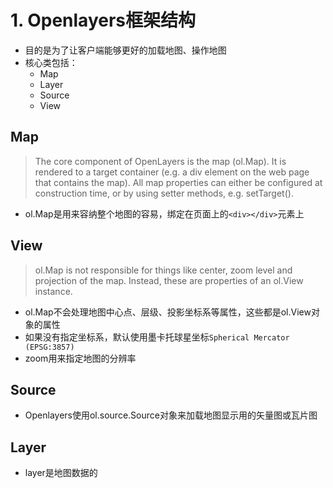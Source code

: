 # 1. Openlayers框架结构
- 目的是为了让客户端能够更好的加载地图、操作地图
- 核心类包括：
    - Map
    - Layer
    - Source
    - View
## Map
> The core component of OpenLayers is the map (ol.Map). It is rendered to a target container (e.g. a div element on the web page that contains the map). All map properties can either be configured at construction time, or by using setter methods, e.g. setTarget().
- ol.Map是用来容纳整个地图的容易，绑定在页面上的`<div></div>`元素上
## View
> ol.Map is not responsible for things like center, zoom level and projection of the map. Instead, these are properties of an ol.View instance.
- ol.Map不会处理地图中心点、层级、投影坐标系等属性，这些都是ol.View对象的属性
- 如果没有指定坐标系，默认使用墨卡托球星坐标`Spherical Mercator (EPSG:3857)`
- zoom用来指定地图的分辨率
## Source
- Openlayers使用ol.source.Source对象来加载地图显示用的矢量图或瓦片图
## Layer
- layer是地图数据的